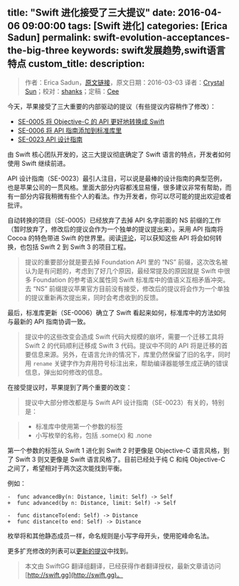 title: "Swift 进化接受了三大提议"
date: 2016-04-06 09:00:00
tags: [Swift 进化]
categories: [Erica Sadun]
permalink: swift-evolution-acceptances-the-big-three
keywords: swift发展趋势,swift语言特点
custom_title: 
description: 
---
> 作者：Erica Sadun，[原文链接](http://ericasadun.com/2016/03/03/swift-evolution-acceptances-the-big-three/)，原文日期：2016-03-03
> 译者：[Crystal Sun](http://www.jianshu.com/users/7a2d2cc38444/latest_articles)；校对：[shanks](http://codebuild.me/)；定稿：[Cee](https://github.com/Cee)
  








<!--此处开始正文-->

今天，苹果接受了三大重要的内部驱动的提议（有些提议内容稍作了修改）：

* [SE-0005 将 Objective-C 的 API 更好地转换成 Swift](https://github.com/apple/swift-evolution/blob/master/proposals/0005-objective-c-name-translation.md)
* [SE-0006 将 API 指南添加到标准库里](https://github.com/apple/swift-evolution/blob/master/proposals/0006-apply-api-guidelines-to-the-standard-library.md)
* [SE-0023 API 设计指南](https://swift.org/documentation/api-design-guidelines/)

由 Swift 核心团队开发的，这三大提议彻底确定了 Swift 语言的特点，开发者如何使用 Swift 继续前进。

<!--more-->

API 设计指南（SE-0023）最引人注目，可以说是最棒的设计指南的典型范例，也是苹果公司的一贯风格。里面大部分内容都浅显易懂，很多建议非常有帮助，而有一部分内容我稍微有些个人的看法。作为开发者，你可以尽可能的提出欢迎或者批评。

自动转换的项目（SE-0005）已经放弃了去掉 API 名字前面的 NS 前缀的工作（暂时放弃了，修改后的提议会作为一个独单的提议提出来）。采用 API 指南将 Cocoa 的特色带进 Swift 的世界里。阅读[评论](https://github.com/apple/swift-3-api-guidelines-review)，可以获知这些 API 将会如何转换，也包括 Swift 2 到 Swift 3 的项目工程。

 > 提议的重要部分就是要去掉 Foundation API 里的 “NS” 前缀，这次改名被认为是有问题的，考虑到了好几个原因，最经常提及的原因就是 Swift 中很多 Foundation 的参考语义属性同 Swift 标准库中的值语义互相矛盾冲突。 去 “NS” 前缀提议苹果官方目前没有接受，修改后的提议将会作为一个单独的提议重新再次提出来，同时会考虑收到的反馈。
 
最后，标准库更新（SE-0006）确立了 Swift 看起来如何，标准库中的方法如何与最新的 API 指南协调一致。

 > 提议中的这些改变会造成 Swift 代码大规模的崩坏，需要一个迁移工具将 Swift 2 的代码顺利迁移成 Swift 3 代码。提议中不同的 API 将是迁移的首要信息来源。另外，在语言允许的情况下，库里仍然保留了旧的名字，同时用 `rename` 关键字作为弃用符号标注出来，帮助编译器能够生成正确的错误信息，弹出如何修改的信息。 

在接受提议时，苹果提到了两个重要的改变：

 > 提议中大部分修改都是与 Swift API 设计指南（SE-0023）有关的，特别是：
 
 > - 标准库中使用第一个参数的标签
 > - 小写枚举的名称，包括 .some(x) 和 .none

第一个参数的标签从 Swift 1 进化到 Swift 2 时更像是 Objective-C 语言风格，到了 Swift 3 则又更像是 Swift 语言风格了。目前已经处于纯 C 和纯 Objective-C 之间了，希望相对于两次这次能找到平衡。

例如：

```
-  func advancedBy(n: Distance, limit: Self) -> Self
+  func advanced(by n: Distance, limit: Self) -> Self

-  func distanceTo(end: Self) -> Distance
+  func distance(to end: Self) -> Distance
```

枚举将和其他静态成员一样，命名规则是小写字母开头，使用驼峰命名法。

更多扩充修改的列表可以[更新的提议](https://github.com/apple/swift-evolution/blob/master/proposals/0006-apply-api-guidelines-to-the-standard-library.md)中找到。
> 本文由 SwiftGG 翻译组翻译，已经获得作者翻译授权，最新文章请访问 [http://swift.gg](http://swift.gg)。